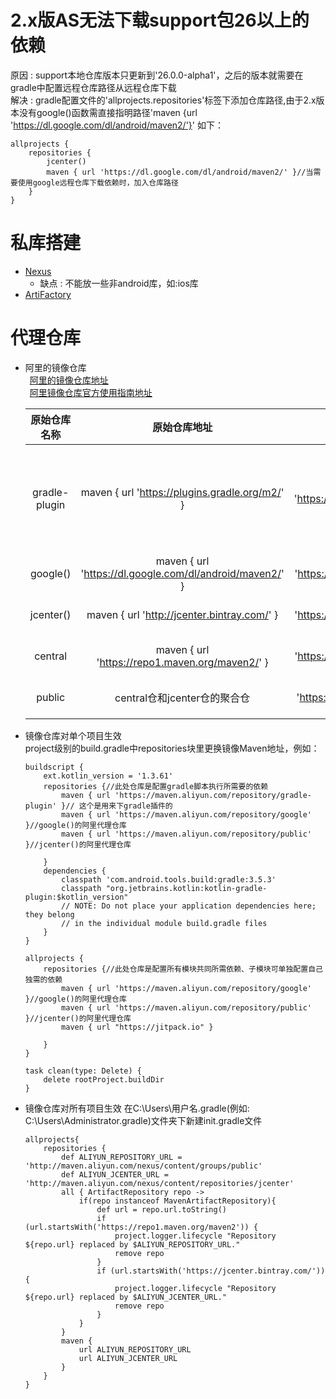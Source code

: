 # 2.x版AS无法下载support包26以上的依赖
原因 : support本地仓库版本只更新到'26.0.0-alpha1'，之后的版本就需要在gradle中配置远程仓库路径从远程仓库下载  
解决 : gradle配置文件的'allprojects.repositories'标签下添加仓库路径,由于2.x版本没有google()函数需直接指明路径'maven {url 'https://dl.google.com/dl/android/maven2/'}'
       如下：
```
allprojects {
    repositories {
        jcenter()
        maven { url 'https://dl.google.com/dl/android/maven2/' }//当需要使用google远程仓库下载依赖时，加入仓库路径
    }
}
```

# 私库搭建
- [Nexus](https://www.sonatype.com/product-nexus-repository)
  - 缺点 : 不能放一些非android库，如:ios库
- [ArtiFactory](https://jfrog.com/artifactory/)

# 代理仓库
- 阿里的镜像仓库  
  &ensp;[阿里的镜像仓库地址](https://maven.aliyun.com/mvn/view)  
  &ensp;[阿里镜像仓库官方使用指南地址](https://help.aliyun.com/document_detail/102512.html)

  |  原始仓库名称  |                       原始仓库地址                        |                            镜像仓库地址                            | 备注                                       |
  |:-------------:|:--------------------------------------------------------:|:-----------------------------------------------------------------:|:-------------------------------------------|
  | gradle-plugin |      maven { url 'https://plugins.gradle.org/m2/' }      | maven { url 'https://maven.aliyun.com/repository/gradle-plugin' } | 下载gradle、kotlin等插件超时可使用此代理仓库 |
  |   google()    | maven { url 'https://dl.google.com/dl/android/maven2/' } |    maven { url 'https://maven.aliyun.com/repository/google' }     |                                            |
  |   jcenter()   |       maven { url 'http://jcenter.bintray.com/' }        |    maven { url 'https://maven.aliyun.com/repository/jcenter' }    |                                            |
  |    central    |     maven { url 'https://repo1.maven.org/maven2/' }      |    maven { url 'https://maven.aliyun.com/repository/central' }    |                                            |
  |    public     |               central仓和jcenter仓的聚合仓                |    maven { url 'https://maven.aliyun.com/repository/public' }     |                                            |

- 镜像仓库对单个项目生效  
  project级别的build.gradle中repositories块里更换镜像Maven地址，例如：
    ```
    buildscript {
        ext.kotlin_version = '1.3.61'
        repositories {//此处仓库是配置gradle脚本执行所需要的依赖
            maven { url 'https://maven.aliyun.com/repository/gradle-plugin' }// 这个是用来下gradle插件的
            maven { url 'https://maven.aliyun.com/repository/google' }//google()的阿里代理仓库
            maven { url 'https://maven.aliyun.com/repository/public' }//jcenter()的阿里代理仓库
    
        }
        dependencies {
            classpath 'com.android.tools.build:gradle:3.5.3'
            classpath "org.jetbrains.kotlin:kotlin-gradle-plugin:$kotlin_version"
            // NOTE: Do not place your application dependencies here; they belong
            // in the individual module build.gradle files
        }
    }
    
    allprojects {
        repositories {//此处仓库是配置所有模块共同所需依赖、子模块可单独配置自己独需的依赖
            maven { url 'https://maven.aliyun.com/repository/google' }//google()的阿里代理仓库
            maven { url 'https://maven.aliyun.com/repository/public' }//jcenter()的阿里代理仓库
            maven { url "https://jitpack.io" }
    
        }
    }
    
    task clean(type: Delete) {
        delete rootProject.buildDir
    }  
    ```

- 镜像仓库对所有项目生效
  在C:\Users\用户名\.gradle(例如: C:\Users\Administrator\.gradle)文件夹下新建init.gradle文件
    ```
    allprojects{
        repositories {
            def ALIYUN_REPOSITORY_URL = 'http://maven.aliyun.com/nexus/content/groups/public'
            def ALIYUN_JCENTER_URL = 'http://maven.aliyun.com/nexus/content/repositories/jcenter'
            all { ArtifactRepository repo ->
                if(repo instanceof MavenArtifactRepository){
                    def url = repo.url.toString()
                    if (url.startsWith('https://repo1.maven.org/maven2')) {
                        project.logger.lifecycle "Repository ${repo.url} replaced by $ALIYUN_REPOSITORY_URL."
                        remove repo
                    }
                    if (url.startsWith('https://jcenter.bintray.com/')) {
                        project.logger.lifecycle "Repository ${repo.url} replaced by $ALIYUN_JCENTER_URL."
                        remove repo
                    }
                }
            }
            maven {
                url ALIYUN_REPOSITORY_URL
                url ALIYUN_JCENTER_URL
            }
        }
    }
    ```
